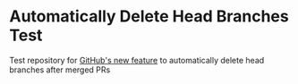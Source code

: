 # Automatically Delete Head Branches Test
Test repository for [GitHub's new feature](https://github.blog/changelog/2019-07-31-automatically-delete-head-branches-of-pull-requests/) to automatically delete head branches after merged PRs
